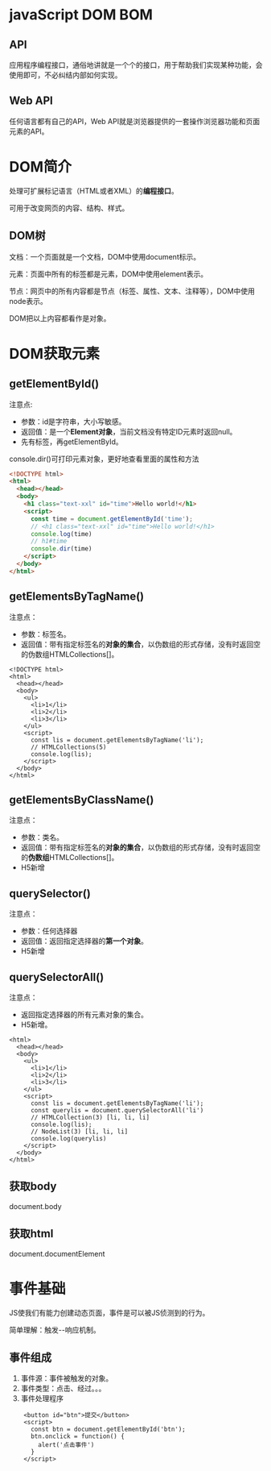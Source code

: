 # javaScript DOM BOM
## API
应用程序编程接口，通俗地讲就是一个个的接口，用于帮助我们实现某种功能，会使用即可，不必纠结内部如何实现。
## Web API
任何语言都有自己的API，Web API就是浏览器提供的一套操作浏览器功能和页面元素的API。
# DOM简介
处理可扩展标记语言（HTML或者XML）的**编程接口**。

可用于改变网页的内容、结构、样式。
## DOM树
文档：一个页面就是一个文档，DOM中使用document标示。

元素：页面中所有的标签都是元素，DOM中使用element表示。

节点：网页中的所有内容都是节点（标签、属性、文本、注释等），DOM中使用node表示。

DOM把以上内容都看作是对象。
# DOM获取元素
## getElementById()
注意点:

* 参数：id是字符串，大小写敏感。
* 返回值：是一个**Element对象**，当前文档没有特定ID元素时返回null。
* 先有标签，再getElementById。

console.dir()可打印元素对象，更好地查看里面的属性和方法

```html
<!DOCTYPE html>
<html>
  <head></head>
  <body>
    <h1 class="text-xxl" id="time">Hello world!</h1>
    <script>
      const time = document.getElementById('time');
      // <h1 class="text-xxl" id="time">Hello world!</h1>
      console.log(time)
      // h1#time
      console.dir(time)
    </script>
  </body>
</html>
```
## getElementsByTagName()

注意点：

* 参数：标签名。
* 返回值：带有指定标签名的**对象的集合**，以伪数组的形式存储，没有时返回空的伪数组HTMLCollections[]。
```
<!DOCTYPE html>
<html>
  <head></head>
  <body>
    <ul>
      <li>1</li>
      <li>2</li>
      <li>3</li>
    </ul>
    <script>
      const lis = document.getElementsByTagName('li');
      // HTMLCollections(5)
      console.log(lis);
    </script>
  </body>
</html>
```
## getElementsByClassName()

注意点：

* 参数：类名。
* 返回值：带有指定标签名的**对象的集合**，以伪数组的形式存储，没有时返回空的**伪数组**HTMLCollections[]。
* H5新增

## querySelector()

注意点：

* 参数：任何选择器
* 返回值：返回指定选择器的**第一个对象**。
* H5新增

## querySelectorAll()

注意点：

* 返回指定选择器的所有元素对象的集合。
* H5新增。

```
<html>
  <head></head>
  <body>
    <ul>
      <li>1</li>
      <li>2</li>
      <li>3</li>
    </ul>
    <script>
      const lis = document.getElementsByTagName('li');
      const querylis = document.querySelectorAll('li')
      // HTMLCollection(3) [li, li, li]
      console.log(lis);
      // NodeList(3) [li, li, li]
      console.log(querylis)
    </script>
  </body>
</html>
```
## 获取body
document.body
## 获取html
document.documentElement
# 事件基础
JS使我们有能力创建动态页面，事件是可以被JS侦测到的行为。

简单理解：触发--响应机制。
## 事件组成
1. 事件源：事件被触发的对象。
2. 事件类型：点击、经过。。。
3. 事件处理程序
```
    <button id="btn">提交</button>
    <script>
      const btn = document.getElementById('btn');
      btn.onclick = function() {
        alert('点击事件')
      }
    </script>
```